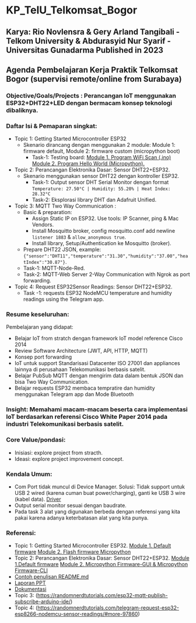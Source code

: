 # KP_TelU_Telkomsat_Bogor

## Karya: Rio Novlensra & Gery Arland Tangibali - Telkom University & Abdurasyid Nur Syarif - Universitas Gunadarma Published in 2023

## Agenda Pembelajaran Kerja Praktik Telkomsat Bogor (supervisi remote/online from Surabaya)

### Objective/Goals/Projects : Perancangan IoT menggunakan ESP32+DHT22+LED dengan bermacam konsep teknologi dibaliknya.

### Daftar Isi & Pemaparan singkat:
- Topic 1: Getting Started Microcontroller ESP32
  - Skenario dirancang dengan menggunakan 2 module: Module 1: firmware default, Module 2: firmware custom (micropython boot)
    - Task-1: Testing board:
      [Module 1. Program WiFi Scan (.ino)](https://github.com/muhammadandykmaulana/KP_TelU_Telkomsat_Bogor/blob/main/GettingStartedESP32/Test-HW-Firmware-Default/WiFiScan/WiFiScan.ino)
      [Module 2. Program Hello World (Micropython).](https://github.com/muhammadandykmaulana/KP_TelU_Telkomsat_Bogor/blob/main/GettingStartedESP32/Test-HW-Firmware-Custom/hello_world.py)
- Topic 2: Perancangan Elektronika Dasar: Sensor DHT22+ESP32.
  - Skenario menggunakan sensor DHT22 dengan kontroller ESP32.
    - Task-1: Output sensor DHT Serial Monitor dengan format `Temperature: 27.50°C | Humidity: 55.20% | Heat Index: 28.32°C`
    - Task-2: Eksplorasi library DHT dan Adafruit Unified.
- Topic 3: MQTT Two Way Communication :
    - Basic & preparation:
      - Assign Static IP on ESP32. Use tools: IP Scanner, ping & Mac Vendors.
      - Install Mosquitto broker, config mosquitto.conf add newline `listener 1883` & `allow_anonymous true`.
      - Install library, Setup/Authentication ke Mosquitto (broker).
    - Prepare DHT22 JSON, example: `{"sensor":"DHT11","temperature":"31.30","humidity":"37.00","heatIndex":"30.87"}`.
    - Task-1: MQTT-Node-Red.
    - Task-2: MQTT-Web Server 2-Way Communication with Ngrok as port forwarding.
- Topic 4: Request ESP32Sensor Readings: Sensor DHT22+ESP32.
    - Task -1: requests ESP32 NodeMCU temperature and humidity readings using the Telegram app.

### Resume keseluruhan:
Pembelajaran yang didapat:
- Belajar IoT from stratch dengan framework IoT model reference Cisco 2014
- Review Software Architecture (JWT, API, HTTP, MQTT)
- Konsep port forwarding
- IoT untuk support Standarisasi Datacenter ISO 27001 dan appliances lainnya di perusahaan Telekomunikasi berbasis satelit.
- Belajar PubSub MQTT dengan mengirim data dalam bentuk JSON dan bisa Two Way Communication.
- Belajar requests ESP32 membaca tempratire dan humidity menggunakan Telegram app dan Mode Bluetooth

### Insight: Memahami macam-macam beserta cara implementasi IoT berdasarkan referensi Cisco White Paper 2014 pada industri Telekomunikasi berbasis satelit.

### Core Value/pondasi:
- Inisiasi: explore project from stracth.
- Ideasi: explore project improvement concept.

### Kendala Umum:
- Com Port tidak muncul di Device Manager. Solusi: Tidak support untuk USB 2 wired (karena cuman buat power/charging), ganti  ke USB 3 wire (kabel data). [Driver](https://www.silabs.com/developers/usb-to-uart-bridge-vcp-drivers)
- Output serial monitor sesuai dengan baudrate.
- Pada task 3 alat yang digunakan berbeda dengan referensi yang kita pakai karena adanya keterbatasan alat yang kita punya.
     
### Referensi:
- Topic 1: Getting Started Microcontroller ESP32. [Module 1. Default firmware](https://randomnerdtutorials.com/getting-started-with-esp32/) [Module 2. Flash firmware Micropython](https://randomnerdtutorials.com/getting-started-thonny-micropython-python-ide-esp32-esp8266/)
- Topic 2: Perancangan Elektronika Dasar: Sensor DHT22+ESP32. [Module 1.Default firmware](https://randomnerdtutorials.com/esp32-dht11-dht22-temperature-humidity-sensor-arduino-ide/) [Module 2. Micropython Firmware-GUI](https://randomnerdtutorials.com/flash-upload-micropython-firmware-esp32-esp8266/)[ & Micropython Firmware-CLI](https://randomnerdtutorials.com/flashing-micropython-firmware-esptool-py-esp32-esp8266/)
- [Contoh penulisan README.md](https://raw.githubusercontent.com/gungunfebrianza/Belajar-Dengan-Jenius-Python/main/README.md)
- [Laporan PPT](https://docs.google.com/presentation/d/1NmUllhlAY6Tukser3Csq9SfjNbiNwvG42WOzhxu5ojU/edit?usp=sharing)
- [Dokumentasi](https://github.com/geryarland/dokumentasi_KerjaPraktik.git)
- Topic 3: (https://randomnerdtutorials.com/esp32-mqtt-publish-subscribe-arduino-ide/)
- Topic 4: (https://randomnerdtutorials.com/telegram-request-esp32-esp8266-nodemcu-sensor-readings/#more-97860)
